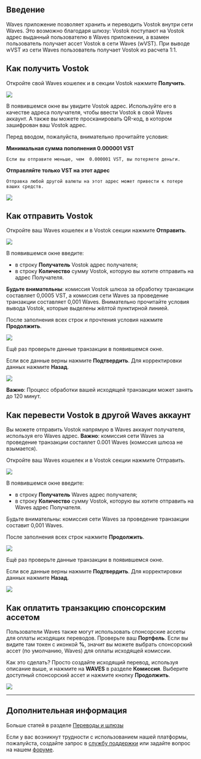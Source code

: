 ## Введение

Waves приложение позволяет хранить и переводить Vostok внутри сети Waves. Это возможно благодаря шлюзу:
Vostok поступают на Vostok адрес выданный пользователю в Waves приложении, а взамен пользователь получает ассет Vostok в сети Waves (wVST).
При выводе wVST из сети Waves пользователь получает Vostok из расчета 1:1.

## Как получить Vostok

Откройте свой Waves кошелек и в секции Vostok нажмите **Получить**.

![](/_assets/vostok_transfers_01.png)

В появившемся окне вы увидите Vostok адрес.
Используйте его в качестве адреса получателя, чтобы ввести Vostok в свой Waves аккаунт.
А также вы можете просканировать QR-код, в котором зашифрован ваш Vostok адрес.

Перед вводом, пожалуйста, внимательно прочитайте условия:

**Минимальная сумма пополнения 0.000001 VST**
```
Если вы отправите меньше, чем  0.000001 VST, вы потеряете деньги.
```
**Отправляйте только VST на этот адрес**
```
Отправка любой другой валюты на этот адрес может привести к потере ваших средств.
```

![](/_assets/vostok_transfers_02.png)

## Как отправить Vostok

Откройте ваш Waves кошелек и в Vostok секции нажмите **Отправить**.

![](/_assets/vostok_transfers_01.png)

В появившемся окне введите:

* в строку **Получатель** Vostok адрес получателя;
* в строку **Количество** сумму Vostok, которую вы хотите отправить на адрес Получателя.

**Будьте внимательны**: комиссия Vostok шлюза за обработку транзакции составляет 0,0005 VST, а комиссия сети Waves за проведение транзакции составляет 0,001 Waves.
Внимательно прочитайте условия вывода Vostok, которые выделены жёлтой пунктирной линией.

После заполнения всех строк и прочтения условия нажмите **Продолжить**.

![](/_assets/vostok_transfers_03.png)

Ещё раз проверьте данные транзакции в появившемся окне.

Если все данные верны нажмите **Подтвердить**. Для корректировки данных нажмите **Назад**.

![](/_assets/vostok_transfers_04.png)

**Важно**: Процесс обработки вашей исходящей транзакции может занять до 120 минут.

## Как перевести Vostok в другой Waves аккаунт

Вы можете отправить Vostok напрямую в Waves аккаунт получателя, используя его Waves адрес.
**Важно**: комиссия сети Waves за проведение транзакции состаялет 0.001 Waves \(комиссия шлюза не взымается\).

Откройте ваш Waves кошелек и в Vostok секции нажмите Отправить.

![](/_assets/vostok_transfers_01.png)

В появившемся окне введите:

* в строку **Получатель** Waves адрес получателя;
* в строку **Количество** сумму Vostok, которую вы хотите отправить на Waves адрес Получателя.

Будьте внимательны: комиссия сети Waves за проведение транзакции составит 0,001 Waves.

После заполнения всех строк нажмите **Продолжить**.

![](/_assets/vostok_transfers_05.png)

Ещё раз проверьте данные транзакции в появившемся окне.

Если все данные верны нажмите **Подтвердить**. Для корректировки данных нажмите **Назад**.

![](/_assets/vostok_transfers_06.png)

## Как оплатить транзакцию спонсорским ассетом

Пользователи Waves также могут использовать спонсорские ассеты для оплаты исходящих переводов. Проверьте ваш **Портфель**. Если вы видите там токен с иконкой **%**, значит вы можете выбрать спонсорский ассет (по умолчанию, Waves) для оплаты исходящей комиссии.

Как это сделать? Просто создайте исходящий перевод, используя описание выше, и нажмите на **WAVES** в разделе **Комиссия**.
Выберите доступный спонсорский ассет и нажмите кнопку **Продолжить**.

![](/_assets/transaction_fee.png)

___

## Дополнительная информация

Больше статей в разделе [Переводы и шлюзы](/waves-client/wallet-management.md)

Если у вас возникнут трудности с использованием нашей платформы, пожалуйста, создайте запрос в [службу поддержки](https://support.wavesplatform.com/) или задайте вопрос на нашем [форуме](https://forum.wavesplatform.com/).
